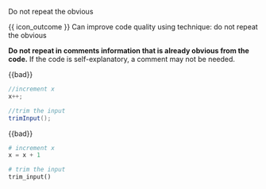 <span id="title">Do not repeat the obvious</span>

<span id="prereqs"></span>

<span id="outcomes">{{ icon_outcome }} Can improve code quality using technique: do not repeat the obvious </span>

<div id="body">

**Do not repeat in comments information that is already obvious from the code.** If the code is self-explanatory, a comment may not be needed.

<box>

<div class="alt-java">

{{bad}}
```java
//increment x
x++;

//trim the input
trimInput();
```
</div>
<div class="alt-python">

{{bad}}
```python
# increment x
x = x + 1

# trim the input
trim_input()
```
</div>
</box>

</div>

<div id="extras">
</div>
